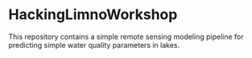 # HackingLimnoWorkshop
This repository contains a simple remote sensing modeling pipeline for predicting simple water quality parameters in lakes.

